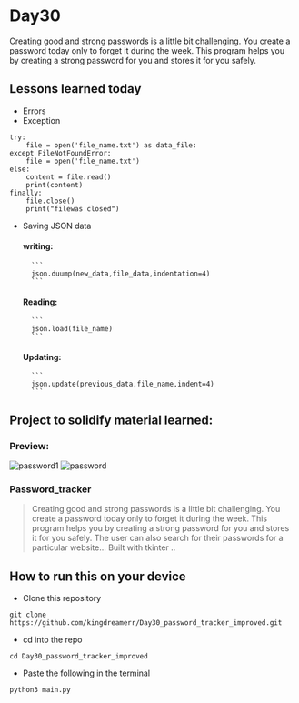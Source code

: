 # Day30
Creating good and strong passwords is a little bit challenging. You create a password today only to forget it during the week. This program helps you by creating a strong password for you and stores it for you safely.


## Lessons learned today

- Errors
- Exception
```
try:
    file = open('file_name.txt') as data_file:
except FileNotFoundError:
    file = open('file_name.txt')
else:
    content = file.read()
    print(content)
finally:
    file.close()
    print("filewas closed")
```
- Saving JSON data
   #### writing:
        ```
        json.duump(new_data,file_data,indentation=4)
        ```
    #### Reading:
        ```
        json.load(file_name)
        ```
    #### Updating:
        ```
        json.update(previous_data,file_name,indent=4)
        ```
## Project to solidify material learned: 

### Preview:
![password1](./pass1.png)
![password](./pass2.png)



### Password_tracker


> Creating good and strong passwords is a little bit challenging. You create a password today only to forget it during the week. This program helps you by creating a strong password for you and stores it for you safely.  The user can also search for their passwords for a particular website... Built with tkinter ..



## How to run this on your device

- Clone this repository
```
git clone https://github.com/kingdreamerr/Day30_password_tracker_improved.git
```
- cd into the repo
```
cd Day30_password_tracker_improved
```

- Paste the following in the terminal 
```
python3 main.py
```